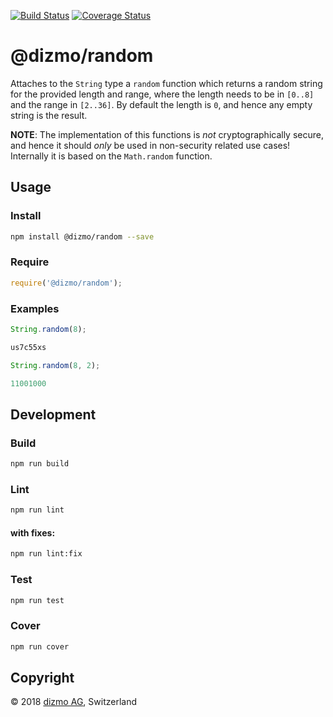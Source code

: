 [![Build Status](https://travis-ci.org/dizmo/dizmo-function-random.svg?branch=master)](https://travis-ci.org/dizmo/dizmo-function-random)
[![Coverage Status](https://coveralls.io/repos/github/dizmo/dizmo-function-random/badge.svg?branch=master)](https://coveralls.io/github/dizmo/dizmo-function-random?branch=master)

# @dizmo/random
Attaches to the `String` type a `random` function which returns a random string for the provided length and range, where the length needs to be in `[0..8]` and the range in `[2..36]`. By default the length is `0`, and hence any empty string is the result.

**NOTE**: The implementation of this functions is *not* cryptographically secure, and hence it should *only* be used in non-security related use cases! Internally it is based on the `Math.random` function.

## Usage
### Install
```sh
npm install @dizmo/random --save
```
### Require
```javascript
require('@dizmo/random');
```
### Examples
```javascript
String.random(8);
```
```javascript
us7c55xs
```
```javascript
String.random(8, 2);
```
```javascript
11001000
```
## Development
### Build
```sh
npm run build
```
### Lint
```sh
npm run lint
```
#### with fixes:
```sh
npm run lint:fix
```
### Test
```sh
npm run test
```
### Cover
```sh
npm run cover
```

## Copyright

 © 2018 [dizmo AG](http://dizmo.com/), Switzerland
